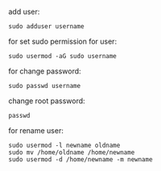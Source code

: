 add user:
```
sudo adduser username
```

for set sudo permission for user:
```
sudo usermod -aG sudo username
```

for change password:
```
sudo passwd username
```

change root password:
```
passwd
```

for rename user:
```
sudo usermod -l newname oldname
sudo mv /home/oldname /home/newname
sudo usermod -d /home/newname -m newname
```
